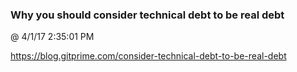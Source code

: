 ﻿

### Why you should consider technical debt to be real debt
@ 4/1/17 2:35:01 PM

https://blog.gitprime.com/consider-technical-debt-to-be-real-debt

